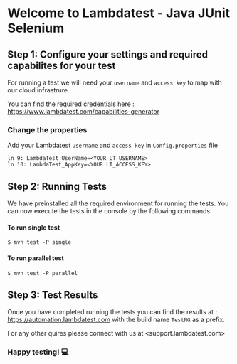 # Welcome to Lambdatest - Java JUnit Selenium 

## Step 1: Configure your settings and required capabilites for your test

For running a test we will need your `username` and `access key` to map with our cloud infrastrure. 

You can find the required credentials here : <https://www.lambdatest.com/capabilities-generator>

### Change the properties 

Add your Lambdatest `username` and `access key` in `Config.properties` file
```
ln 9: LambdaTest_UserName=<YOUR LT_USERNAME>
ln 10: LambdaTest_AppKey=<YOUR LT_ACCESS_KEY>
```

## Step 2: Running Tests

We have preinstalled all the required environment for running the tests. You can now execute the tests in the console by the following commands: 

#### To run single test
```
$ mvn test -P single
```

#### To run parallel test
```
$ mvn test -P parallel
```

## Step 3: Test Results

Once you have completed running the tests you can find the results at : <https://automation.lambdatest.com> with the build name `TestNG` as a prefix. 

For any other quires please connect with us at <support.lambdatest.com>

### Happy testing! :computer:
